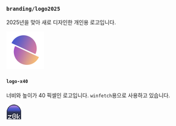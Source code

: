 
### `branding/logo2025`
2025년을 맞아 새로 디자인한 개인용 로고입니다.

[<img width="100" src="logo2025-grad.png">](#)

#### `logo-x40`
너비와 높이가 40 픽셀인 로고입니다. `winfetch`용으로 사용하고 있습니다.

![-](logo-x40.png)